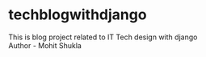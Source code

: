 # techblogwithdjango
This is blog project related to IT Tech design with django
<br>
Author - Mohit Shukla
